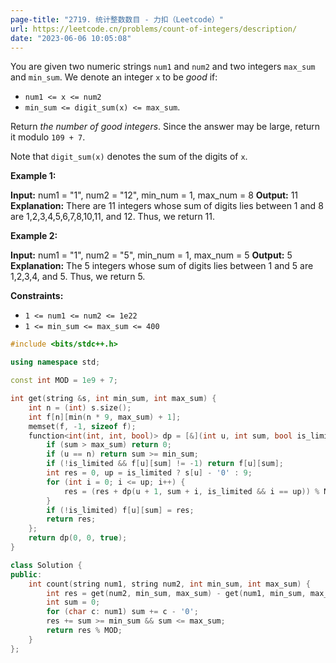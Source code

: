 ```yaml
---
page-title: "2719. 统计整数数目 - 力扣（Leetcode）"
url: https://leetcode.cn/problems/count-of-integers/description/
date: "2023-06-06 10:05:08"
---
```

You are given two numeric strings `num1` and `num2` and two integers `max_sum` and `min_sum`. We denote an integer `x` to be *good* if:

-   `num1 <= x <= num2`
-   `min_sum <= digit_sum(x) <= max_sum`.

Return *the number of good integers*. Since the answer may be large, return it modulo `109 + 7`.

Note that `digit_sum(x)` denotes the sum of the digits of `x`.

**Example 1:**

**Input:** num1 = "1", num2 = "12", min\_num = 1, max\_num = 8
**Output:** 11
**Explanation:** There are 11 integers whose sum of digits lies between 1 and 8 are 1,2,3,4,5,6,7,8,10,11, and 12. Thus, we return 11.

**Example 2:**

**Input:** num1 = "1", num2 = "5", min\_num = 1, max\_num = 5
**Output:** 5
**Explanation:** The 5 integers whose sum of digits lies between 1 and 5 are 1,2,3,4, and 5. Thus, we return 5.

**Constraints:**

-   `1 <= num1 <= num2 <= 1e22`
-   `1 <= min_sum <= max_sum <= 400`
```cpp
#include <bits/stdc++.h>

using namespace std;

const int MOD = 1e9 + 7;

int get(string &s, int min_sum, int max_sum) {
    int n = (int) s.size();
    int f[n][min(n * 9, max_sum) + 1];
    memset(f, -1, sizeof f);
    function<int(int, int, bool)> dp = [&](int u, int sum, bool is_limited) -> int {
        if (sum > max_sum) return 0;
        if (u == n) return sum >= min_sum;
        if (!is_limited && f[u][sum] != -1) return f[u][sum];
        int res = 0, up = is_limited ? s[u] - '0' : 9;
        for (int i = 0; i <= up; i++) {
            res = (res + dp(u + 1, sum + i, is_limited && i == up)) % MOD;
        }
        if (!is_limited) f[u][sum] = res;
        return res;
    };
    return dp(0, 0, true);
}

class Solution {
public:
    int count(string num1, string num2, int min_sum, int max_sum) {
        int res = get(num2, min_sum, max_sum) - get(num1, min_sum, max_sum) + MOD;
        int sum = 0;
        for (char c: num1) sum += c - '0';
        res += sum >= min_sum && sum <= max_sum;
        return res % MOD;
    }
};
```